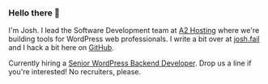 ### Hello there 👋

I'm Josh. I lead the Software Development team at [A2 Hosting][1] where we're
building tools for WordPress web professionals. I write a bit over at
[josh.fail][2] and I hack a bit here on [GitHub][3].

Currently hiring a [Senior WordPress Backend Developer][4]. Drop us a line if you're interested! No recruiters, please.

[1]: https://www.a2hosting.com/
[2]: https://josh.fail/
[3]: https://github.com/itspriddle
[4]: https://a2hosting.applytojob.com/apply/ldjHLBlUld/Senior-WordPress-Developer-Remote

<!--
**itspriddle/itspriddle** is a ✨ _special_ ✨ repository because its `README.md` (this file) appears on your GitHub profile.

Here are some ideas to get you started:

- 🔭 I’m currently working on ...
- 🌱 I’m currently learning ...
- 👯 I’m looking to collaborate on ...
- 🤔 I’m looking for help with ...
- 💬 Ask me about ...
- 📫 How to reach me: ...
- 😄 Pronouns: ...
- ⚡ Fun fact: ...
-->
